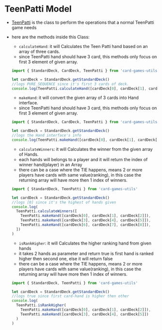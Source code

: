 # TeenPatti Model

- [TeenPatti](src/model/TeenPatti.ts) is the class to perform the operations that a normal TeenPatti game needs
- here are the methods inside this Class:

  - `calculateHand`: it will Calculates the Teen Patti hand based on an array of three cards.
  - since TeenPatti hand should have 3 card, this methods only focus on first 3 element of given array.

  ```javascript
  import { StandardDeck, CardDeck, TeenPatti } from 'card-games-utils'

  let cardDeck = StandardDeck.getStandardDeck()
  //logs PURE_SEQUENCE since it's first 3 cards of deck.
  console.log(TeenPatti.calculateHand([cardDeck[0], cardDeck[1], cardDeck[2]]))
  ```

  - `makeHand`: it will convert the given array of 3 cards into Hand interface.
  - since TeenPatti hand should have 3 card, this methods only focus on first 3 element of given array.

  ```javascript
  import { StandardDeck, CardDeck, TeenPatti } from 'card-games-utils'

  let cardDeck = StandardDeck.getStandardDeck()
  //logs the Hand interface's info
  console.log(TeenPatti.makeHand([cardDeck[0], cardDeck[1], cardDeck[2]]))
  ```

  - `calculateWinners`: it will Calculates the winner from the given array of Hands.
  - each hands will belongs to a player and it will return the index of winner hand(player) in an Array
  - there can be a case where the TIE happens, means 2 or more players have cards with same value(ranking), in this case the returning array will have more then 1 index of winners.

  ```javascript
  import { StandardDeck, TeenPatti } from 'card-games-utils'

  let cardDeck = StandardDeck.getStandardDeck()
  //logs [0] since it's the highest of hands given
  console.log(
    TeenPatti.calculateWinners([
      TeenPatti.makeHand([cardDeck[0], cardDeck[1], cardDeck[2]]),
      TeenPatti.makeHand([cardDeck[3], cardDeck[4], cardDeck[5]]),
      TeenPatti.makeHand([cardDeck[6], cardDeck[7], cardDeck[8]]),
    ])
  )
  ```

  - `isRankHigher`: it will Calculates the higher ranking hand from given hands
  - it takes 2 hands as parameter and return true is first hand is ranked higher then second one, else it will return false
  - there can be a case where the TIE happens, means 2 or more players have cards with same value(ranking), in this case the returning array will have more then 1 index of winners.

  ```javascript
  import { StandardDeck, TeenPatti } from 'card-games-utils'

  let cardDeck = StandardDeck.getStandardDeck()
  //logs true since first card-hand is higher then other
  console.log(
    TeenPatti.isRankHigher(
      TeenPatti.makeHand([cardDeck[0], cardDeck[1], cardDeck[2]]),
      TeenPatti.makeHand([cardDeck[3], cardDeck[4], cardDeck[5]])
    )
  )
  ```
